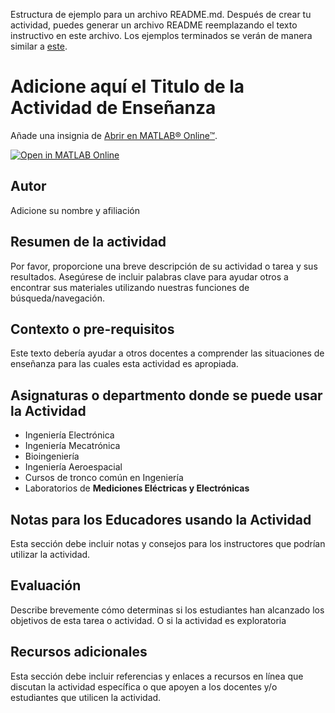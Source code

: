 Estructura de ejemplo para un archivo README.md. Después de crear tu actividad, puedes generar un archivo README reemplazando el texto instructivo en este archivo. Los ejemplos terminados se verán de manera similar a [este](https://github.com/MathWorks-Teaching-Resources/Calculus-Derivatives_es).
# Adicione aquí el Titulo de la Actividad de Enseñanza

Añade una insignia de [Abrir en MATLAB&reg; Online&trade;](https://www.mathworks.com/products/matlab-online/git.html).

[![Open in MATLAB Online](https://www.mathworks.com/images/responsive/global/open-in-matlab-online.svg)](https://matlab.mathworks.com/open/github/v1?repo=Francisco-Javier-Ramirez-Arias/Programacion_y_Metodos_Numericos_Matlab&file=Unidad_2/Metodo_Biseccion/ActividadEnsenanza_RamirezArias.mlx&line=1)
<!-- Agrega el icono de "File Exchange" al README si este repositorio también aparece en File Exchange mediante la función "Connect to GitHub" -->
<!-- Agrega el icono de "Abrir en MATLAB Online" al README para abrir un archivo específico en MATLAB Online -->

## Autor
Adicione su nombre y afiliación

## Resumen de la actividad
Por favor, proporcione una breve descripción de su actividad o tarea y sus resultados. 
Asegúrese de incluir palabras clave para ayudar otros a encontrar sus materiales utilizando nuestras funciones de búsqueda/navegación.

## Contexto o pre-requisitos
Este texto debería ayudar a otros docentes a comprender las situaciones de enseñanza para las cuales esta actividad es apropiada.

## Asignaturas o departmento donde se puede usar la Actividad
- Ingeniería Electrónica  
- Ingeniería Mecatrónica  
- Bioingeniería  
- Ingeniería Aeroespacial  
- Cursos de tronco común en Ingeniería  
- Laboratorios de **Mediciones Eléctricas y Electrónicas**

## Notas para los Educadores usando la Actividad
Esta sección debe incluir notas y consejos para los instructores que podrían utilizar la actividad.

## Evaluación
Describe brevemente cómo determinas si los estudiantes han alcanzado los objetivos de esta tarea o actividad.
O si la actividad es exploratoria

## Recursos adicionales
Esta sección debe incluir referencias y enlaces a recursos en línea que discutan la actividad específica o que apoyen a los docentes
y/o estudiantes que utilicen la actividad.

